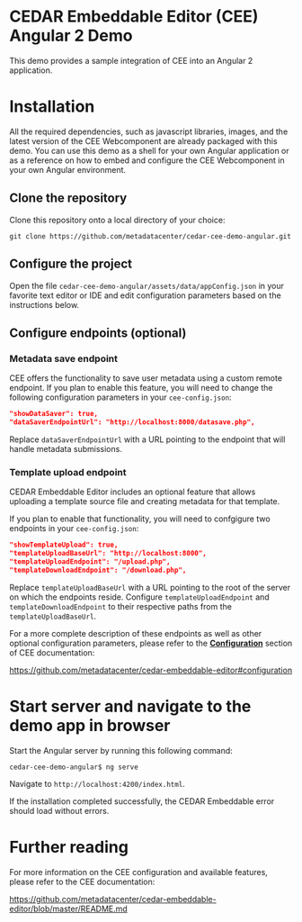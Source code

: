 # CEDAR Embeddable Editor (CEE) Angular 2 Demo

This demo provides a sample integration of CEE into an Angular 2 application.

# Installation

All the required dependencies, such as javascript libraries, images, and the latest version of the CEE Webcomponent are already packaged with this demo. You can use this demo as a shell for your own Angular application or as a reference on how to embed and configure the CEE Webcomponent in your own Angular environment.

## Clone the repository

Clone this repository onto a local directory of your choice:

```shell
git clone https://github.com/metadatacenter/cedar-cee-demo-angular.git
```

## Configure the project

Open the file `cedar-cee-demo-angular/assets/data/appConfig.json` in your favorite text editor or IDE and edit configuration parameters based on the instructions below.

## Configure endpoints (optional)

### Metadata save endpoint

CEE offers the functionality to save user metadata using a custom remote endpoint. If you plan to enable this feature, you will need to change the following configuration parameters in your `cee-config.json`:

```json
"showDataSaver": true,
"dataSaverEndpointUrl": "http://localhost:8000/datasave.php",
```
Replace `dataSaverEndpointUrl` with a URL pointing to the endpoint that will handle metadata submissions.

### Template upload endpoint

CEDAR Embeddable Editor includes an optional feature that allows uploading a template source file and creating metadata for that template.

If you plan to enable that functionality, you will need to confgigure two endpoints in your `cee-config.json`:

```json
"showTemplateUpload": true,
"templateUploadBaseUrl": "http://localhost:8000",
"templateUploadEndpoint": "/upload.php",
"templateDownloadEndpoint": "/download.php",
```
Replace `templateUploadBaseUrl` with a URL pointing to the root of the server on which the endpoints reside. Configure `templateUploadEndpoint` and `templateDownloadEndpoint` to their respective paths from the `templateUploadBaseUrl`.

For a more complete description of these endpoints as well as other optional configuration parameters, please refer to the [**Configuration**](https://github.com/metadatacenter/cedar-embeddable-editor#configuration) section of CEE documentation:

https://github.com/metadatacenter/cedar-embeddable-editor#configuration

# Start server and navigate to the demo app in browser

Start the Angular server by running this following command:

```shell
cedar-cee-demo-angular$ ng serve
```

Navigate to `http://localhost:4200/index.html`.

If the installation completed successfully, the CEDAR Embeddable error should load without errors.

# Further reading

For more information on the CEE configuration and available features, please refer to the CEE documentation:

https://github.com/metadatacenter/cedar-embeddable-editor/blob/master/README.md
